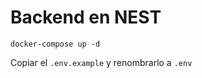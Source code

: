 # Backend en NEST

```
docker-compose up -d
```

Copiar el ```.env.example``` y renombrarlo a ```.env```